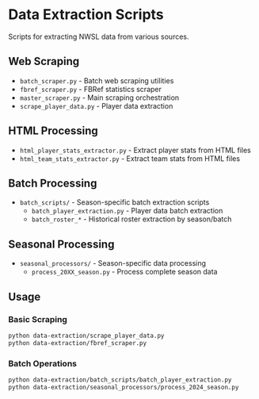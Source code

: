 # Data Extraction Scripts

Scripts for extracting NWSL data from various sources.

## Web Scraping
- `batch_scraper.py` - Batch web scraping utilities
- `fbref_scraper.py` - FBRef statistics scraper
- `master_scraper.py` - Main scraping orchestration
- `scrape_player_data.py` - Player data extraction

## HTML Processing
- `html_player_stats_extractor.py` - Extract player stats from HTML files
- `html_team_stats_extractor.py` - Extract team stats from HTML files

## Batch Processing
- `batch_scripts/` - Season-specific batch extraction scripts
  - `batch_player_extraction.py` - Player data batch extraction
  - `batch_roster_*` - Historical roster extraction by season/batch

## Seasonal Processing
- `seasonal_processors/` - Season-specific data processing
  - `process_20XX_season.py` - Process complete season data

## Usage

### Basic Scraping
```bash
python data-extraction/scrape_player_data.py
python data-extraction/fbref_scraper.py
```

### Batch Operations
```bash
python data-extraction/batch_scripts/batch_player_extraction.py
python data-extraction/seasonal_processors/process_2024_season.py
```